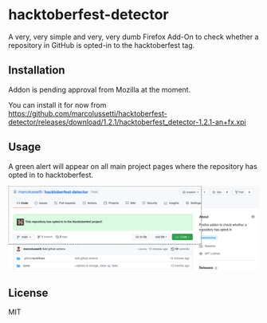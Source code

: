 # hacktoberfest-detector

A very, very simple and very, very dumb Firefox Add-On to check whether a repository in GitHub is opted-in to the hacktoberfest tag.

## Installation

Addon is pending approval from Mozilla at the moment.

You can install it for now from https://github.com/marcolussetti/hacktoberfest-detector/releases/download/1.2.1/hacktoberfest_detector-1.2.1-an+fx.xpi

## Usage

A green alert will appear on all main project pages where the repository has opted in to hacktoberfest.

![A screenshot](screenshot.png)

## License

MIT
